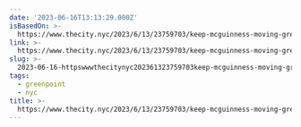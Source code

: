 ```yaml
---
date: '2023-06-16T13:13:29.000Z'
isBasedOn: >-
  https://www.thecity.nyc/2023/6/13/23759703/keep-mcguinness-moving-greenpoint-broadway-stages-gina-argento
link: >-
  https://www.thecity.nyc/2023/6/13/23759703/keep-mcguinness-moving-greenpoint-broadway-stages-gina-argento
slug: >-
  2023-06-16-httpswwwthecitynyc202361323759703keep-mcguinness-moving-greenpoint-broadway-stages-gina-argento
tags:
  - greenpoint
  - nyc
title: >-
  https://www.thecity.nyc/2023/6/13/23759703/keep-mcguinness-moving-greenpoint-broadway-stages-gina-argento
---
```


